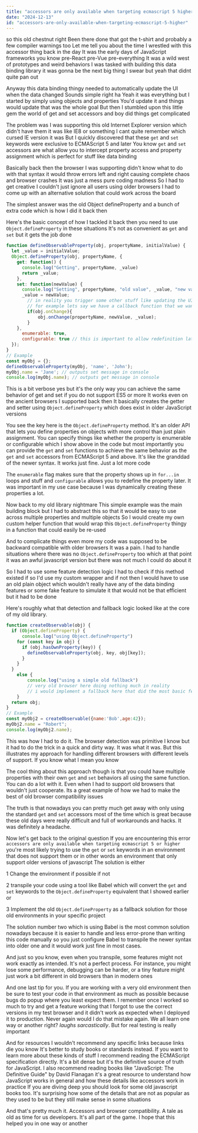 ```yaml
---
title: "accessors are only available when targeting ecmascript 5 higher?"
date: "2024-12-13"
id: "accessors-are-only-available-when-targeting-ecmascript-5-higher"
---
```


so this old chestnut right Been there done that got the t-shirt and probably a few compiler warnings too Let me tell you about the time I wrestled with this accessor thing back in the day It was the early days of JavaScript frameworks you know pre-React pre-Vue pre-everything It was a wild west of prototypes and weird behaviors I was tasked with building this data binding library it was gonna be the next big thing I swear but yeah that didnt quite pan out

Anyway this data binding thingy needed to automatically update the UI when the data changed Sounds simple right ha Yeah it was everything but I started by simply using objects and properties You'd update it and things would update that was the whole goal But then I stumbled upon this little gem the world of get and set accessors and boy did things get complicated

The problem was I was supporting this old Internet Explorer version which didn't have them it was like IE8 or something I cant quite remember which cursed IE version it was But I quickly discovered that these `get` and `set` keywords were exclusive to ECMAScript 5 and later You know `get` and `set` accessors are what allow you to intercept property access and property assignment which is perfect for stuff like data binding

Basically back then the browser I was supporting didn't know what to do with that syntax it would throw errors left and right causing complete chaos and browser crashes It was just a mess pure coding madness So I had to get creative I couldn't just ignore all users using older browsers I had to come up with an alternative solution that could work across the board

The simplest answer was the old Object defineProperty and a bunch of extra code which is how I did it back then

Here's the basic concept of how I tackled it back then you need to use `Object.defineProperty` in these situations It's not as convenient as `get` and `set` but it gets the job done

```javascript
function defineObservableProperty(obj, propertyName, initialValue) {
  let _value = initialValue;
  Object.defineProperty(obj, propertyName, {
    get: function() {
      console.log("Getting", propertyName, _value)
      return _value;
    },
    set: function(newValue) {
      console.log("Setting", propertyName, "old value", _value, "new value", newValue)
      _value = newValue;
        // in reality you trigger some other stuff like updating the UI or whatever here
        // for example lets say we have a callback function that we want to use here
        if(obj.onChange){
            obj.onChange(propertyName, newValue, _value);
        }
    },
      enumerable: true,
      configurable: true // this is important to allow redefinition later
  });
}
// Example
const myObj = {};
defineObservableProperty(myObj, 'name', 'John');
myObj.name = 'Jane'; // outputs set message in console
console.log(myObj.name); // outputs get message in console
```

This is a bit verbose yes but it's the only way you can achieve the same behavior of get and set if you do not support ES5 or more It works even on the ancient browsers I supported back then It basically creates the getter and setter using `Object.defineProperty` which does exist in older JavaScript versions

You see the key here is the `Object.defineProperty` method. It's an older API that lets you define properties on objects with more control than just plain assignment. You can specify things like whether the property is enumerable or configurable which I show above in the code but most importantly you can provide the `get` and `set` functions to achieve the same behavior as the `get` and `set` accessors from ECMAScript 5 and above. It's like the granddad of the newer syntax. It works just fine. Just a lot more code

The `enumerable` flag makes sure that the property shows up in `for...in` loops and stuff and `configurable` allows you to redefine the property later. It was important in my use case because I was dynamically creating these properties a lot.

Now back to my old library nightmare This simple example was the main building block but I had to abstract this so that it would be easy to use across multiple properties and multiple objects So I would create my own custom helper function that would wrap this `Object.defineProperty` thingy in a function that could easily be re-used

And to complicate things even more my code was supposed to be backward compatible with older browsers It was a pain. I had to handle situations where there was no `Object.defineProperty` too which at that point it was an awful javascript version but there was not much I could do about it

So I had to use some feature detection logic I had to check if this method existed if so I'd use my custom wrapper and if not then I would have to use an old plain object which wouldn't really have any of the data binding features or some fake feature to simulate it that would not be that efficient but it had to be done

Here's roughly what that detection and fallback logic looked like at the core of my old library.

```javascript
function createObservable(obj) {
  if (Object.defineProperty) {
      console.log("using Object.defineProperty")
    for (const key in obj) {
      if (obj.hasOwnProperty(key)) {
        defineObservableProperty(obj, key, obj[key]);
      }
    }
  }
    else {
        console.log("using a simple old fallback")
        // very old browser here doing nothing much in reality
        // i would implement a fallback here that did the most basic feature to make it somewhat work
    }
  return obj;
}
// Example
const myObj2 = createObservable({name:'Bob',age:42});
myObj2.name = "Robert";
console.log(myObj2.name);
```

This was how I had to do it. The browser detection was primitive I know but it had to do the trick in a quick and dirty way. It was what it was. But this illustrates my approach for handling different browsers with different levels of support. If you know what I mean you know

The cool thing about this approach though is that you could have multiple properties with their own `get` and `set` behaviors all using the same function. You can do a lot with it. Even when I had to support old browsers that wouldn't just cooperate. Its a great example of how we had to make the best of old browser compatibility issues

The truth is that nowadays you can pretty much get away with only using the standard `get` and `set` accessors most of the time which is great because these old days were really difficult and full of workarounds and hacks. It was definitely a headache.

Now let's get back to the original question If you are encountering this error `accessors are only available when targeting ecmascript 5 or higher` you're most likely trying to use the `get` or `set` keywords in an environment that does not support them or in other words an environment that only support older versions of javascript The solution is either

1 Change the environment if possible if not

2 transpile your code using a tool like Babel which will convert the `get` and `set` keywords to the `Object.defineProperty` equivalent that I showed earlier or

3 Implement the old `Object.defineProperty` as a fallback solution for those old environments in your specific project

The solution number two which is using Babel is the most common solution nowadays because it is easier to handle and less error-prone than writing this code manually so you just configure Babel to transpile the newer syntax into older one and it would work just fine in most cases.

And just so you know, even when you transpile, some features might not work exactly as intended. It's not a perfect process. For instance, you might lose some performance, debugging can be harder, or a tiny feature might just work a bit different in old browsers than in modern ones

And one last tip for you. If you are working with a very old environment then be sure to test your code in that environment as much as possible because bugs do popup where you least expect them. I remember once I worked so much to try and get a feature working that I forgot to use the correct versions in my test browser and it didn't work as expected when I deployed it to production. Never again would I do that mistake again. We all learn one way or another right? *laughs sarcastically*. But for real testing is really important

And for resources I wouldn't recommend any specific links because links die you know It's better to study books or standards instead. If you want to learn more about these kinds of stuff I recommend reading the ECMAScript specification directly. It's a bit dense but it's the definitive source of truth for JavaScript. I also recommend reading books like "JavaScript: The Definitive Guide" by David Flanagan it's a great resource to understand how JavaScript works in general and how these details like accessors work in practice If you are diving deep you should look for some old javascript books too. It's surprising how some of the details that are not as popular as they used to be but they still make sense in some situations

And that's pretty much it. Accessors and browser compatibility. A tale as old as time for us developers. It's all part of the game. I hope that this helped you in one way or another
